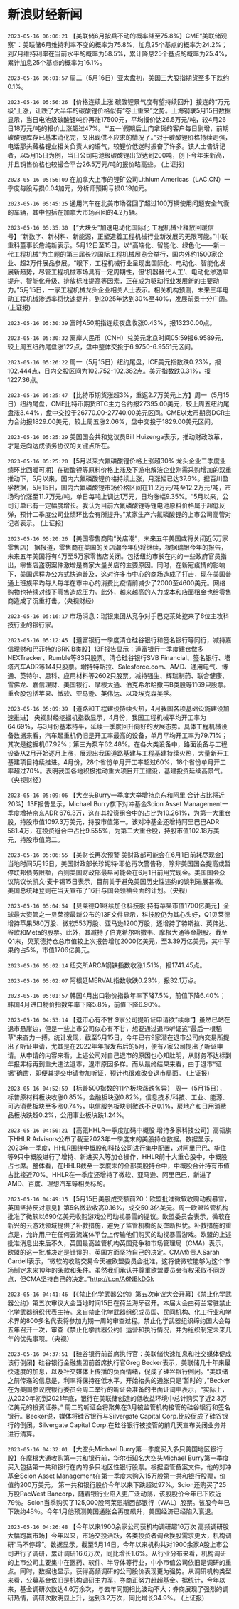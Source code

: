 # 新浪财经新闻
`2023-05-16 06:06:21` 【美联储6月按兵不动的概率降至75.8%】CME“美联储观察”：美联储6月维持利率不变的概率为75.8%，加息25个基点的概率为24.2%；到7月维持利率在当前水平的概率为58.5%，累计降息25个基点的概率为25.4%，累计加息25个基点的概率为16.1%。

`2023-05-16 06:01:57` 周二（5月16日）亚太盘初，美国三大股指期货至多下跌约0.1%。

`2023-05-16 05:56:26` 【价格连续上涨 碳酸锂景气度有望持续回升】接连的“万元级”上涨，让跌了大半年的碳酸锂价格似有“卷土重来”之势。上海钢联5月15日数据显示，当日电池级碳酸锂吨价再涨17500元，平均报价达26.5万元/吨，较4月26日18万元/吨的报价上涨超过47%。“‘五一’假期后上门拿货的客户每日剧增，前期碳酸锂库存已基本消化完，又出现供不应求的情况了。”对于碳酸锂价格持续走强，电话那头藏格锂业相关负责人的语气，较锂价低迷时振奋了许多。该人士告诉记者，以5月15日为例，当日公司电池级碳酸锂出货达到200吨，创下今年来新高，并且销售价格也较撮合平台26.5万元/吨的报价略高些。 (上证报)

`2023-05-16 05:56:09` 在加拿大上市的锂矿公司Lithium Americas（LAC.CN）一季度每股亏损0.04加元，分析师预期亏损0.19加元。

`2023-05-16 05:45:25` 通用汽车在北美市场召回了超过100万辆使用问题安全气囊的车辆，其中包括在加拿大市场召回的4.2万辆。

`2023-05-16 05:35:30` 【“大块头”加速电动化国际化 工程机械业释放回暖信号】“新数字、新材料、新能源，正塑造着工程机械行业新发展的无限可能。”中联重科董事长詹纯新表示。5月12日至15日，以“高端化、智能化、绿色化——新一代工程机械”为主题的第三届长沙国际工程机械展览会举行，国内外约1500家企业、超2万件展品参展。“眼下，工程机械行业呈现出国际化、电动化、智能化发展新趋势，尽管工程机械市场具有一定周期性，但‘机器替代人工’、电动化渗透率提升、智能化升级、排放标准提高等因素，正在成为驱动行业发展新的主要动力。”5月15日，一家工程机械龙头企业相关人士表示。相关机构预测，未来三年电动工程机械渗透率将快速提升，到2025年达到30%至40%，发展前景十分广阔。 (上证报)

`2023-05-16 05:30:39` 富时A50期指连续夜盘收涨0.43%，报13230.00点。

`2023-05-16 05:30:32` 离岸人民币（CNH）兑美元北京时间05:59报6.9589元，较上周五纽约尾盘涨122点，盘中整体交投于6.9750-6.9551元区间。

`2023-05-16 05:26:22` 周一（5月15日）纽约尾盘，ICE美元指数跌0.23%，报102.444点，日内交投区间为102.752-102.382点。美元指数跌0.31%，报1227.36点。

`2023-05-16 05:25:47` 【比特币期货涨超3%，重返2.7万美元上方】周一（5月15日）纽约尾盘，CME比特币期货BTC主力合约报27395.00美元，较上周五纽约尾盘涨3.44%，盘中交投于26770.00-27740.00美元区间。CME以太币期货DCR主力合约报1829.00美元，较上周五涨2.06%，盘中交投于1829.00美元区间。

`2023-05-16 05:25:29` 美国国会共和党议员Bill Huizenga表示，推动财政改革，才是走向达成债务协议的关键点所在。

`2023-05-16 05:25:20` 【5月以来六氟磷酸锂价格上涨超30% 龙头企业二季度业绩环比回暖可期】在碳酸锂等原料价格上涨及下游电解液企业刚需采购增加的双重推动下，5月以来，国内六氟磷酸锂价格持续上涨，月涨幅已达37.6%。据百川盈孚数据，5月15日，国内六氟磷酸锂市场价格区间在11.2万元/吨至12.2万元/吨，市场均价涨至11.7万元/吨，单日每吨上调达1万元，日均涨幅9.35%。“5月以来，公司订单已有一定幅度增长。我认为目前六氟磷酸锂等锂电池原料价格属于超低反弹，预计二季度公司业绩环比会有所提升。”某家生产六氟磷酸锂的上市公司高管对记者表示。 (上证报)

`2023-05-16 05:20:26` 【美国零售商陷“关店潮”，未来五年美国或将关闭近5万家零售店】 据报道，零售商在美国的关店潮今年仍将继续，根据瑞银今年的报告，未来五年美国将有4万至5万家零售店关闭。包括纽约市长在内的一些政府官员指出，零售店盗窃案件激增是商家大量关店的主要原因。同时，在新冠疫情的影响下，美国远程办公方式快速普及，这对许多市中心的商场造成了打击，现在美国普通上班族平均每人每年在市中心的消费比疫情前减少了2000至4600美元。网络购物也持续对线下零售造成压力。此外，越来越高的人力成本和店面租金也给零售商造成了沉重打击。（央视财经）

`2023-05-16 05:16:17` 市场消息：瑞银集团从竞争对手巴克莱处挖来了6位主攻科技行业的银行家。

`2023-05-16 05:12:45` 【道富银行一季度清仓硅谷银行和签名银行等同行，减持嘉信理财和巴菲特的BRK B类股】13F报告显示：道富银行一季度建仓做多NEXTracker、Rumble等83只股票。清仓硅谷银行SVB Financial、签名银行、塔塔汽车ADR等144只股票。增持特斯拉、Salesforce.com、AMD、通用电气、博通、英特尔、思科、应用材料等2602只股票。减持强生、辉瑞制药、联合健康、雪佛龙、嘉信理财、美国银行、摩根大通、伯克希尔哈撒韦B类股等1169只股票。重仓股包括苹果、微软、亚马逊、英伟达、以及埃克森美孚。

`2023-05-16 05:09:39` 【道路和工程建设持续火热，4月我国各项基础设施建设加速推进】 央视财经挖掘机指数显示，4月份，我国工程机械平均开工率为64.69%，与3月份基本持平，延续一季度回升向好的发展态势。具体工程机械设备数据来看，汽车起重机仍旧是开工率最高的设备，单月平均开工率为79.71%；其次是挖掘机67.92%；第三为泵车62.48%。在各大类设备中，路面设备与工程设备从2月开始逐月上涨，展现出我国道路基建与工程基建持续火热，大量新开工基建项目持续推进。4月份，28个省份单月开工率超过60%，18个省份单月开工率超过70%。表明我国各地积极推动重大项目开工建设，基建投资延续高景气。（央视财经）

`2023-05-16 05:09:06` 【大空头Burry一季度大举增持京东和阿里 合计占比将近20%】13F报告显示，Michael Burry旗下对冲基金Scion Asset Management一季度增持京东ADR 676.3万，这在其投资组合中的占比为10.261%，为第一大重仓股，持股市值1097.3万美元，持股市值第一。该对冲基金还增持阿里巴巴ADR 581.4万，在投资组合中占比9.555%，为第二大重仓股，持股市值102.18万美元，持股市值第二。

`2023-05-16 05:06:55` 【美财长再次预警 美财政部可能会在6月1日前耗尽现金】当地时间5月15日，美国财政部长珍妮特·耶伦再次警告称，除非美国国会提高或暂停联邦债务限额，否则美国财政部最早可能会在6月1日前用完现金。美国国会众议院议长凯文·麦卡锡15日表示，目前关于避免美国历史性违约的谈判进展甚微。美国总统拜登则在当天宣布了16日与国会领袖会面的计划。（央视）

`2023-05-16 05:04:54` 【贝莱德Q1继续加仓科技股 持有苹果市值1700亿美元】全球最大资管之一贝莱德最新公布的13F文件显示，科技股仍为其心头好，Q1贝莱德增持苹果580万股、微软553万股、亚马逊1200万股，还增持了特斯拉、英伟达、谷歌和Meta的股票。此外，其减持了伯克希尔哈撒韦、摩根大通等金融股。截至Q1末，贝莱德持仓总市值较上次报告增加2000亿美元，至3.39万亿美元，其中苹果约占5%，市值1706亿美元。

`2023-05-16 05:02:14` 纽交所ARCA钢铁指数收涨1.51%，报1741.45点。

`2023-05-16 05:02:07` 阿根廷MERVAL指数收跌0.23%，报32.1万点。

`2023-05-16 05:01:57` 韩国4月出口物价指数年率下降7.5%，前值下降6.40%；韩国4月进口物价指数年率下降5.8%，前值下降6.90%。

`2023-05-16 04:53:14` 【退市心有不甘 9家公司提听证申请欲“续命”】虽然已站在退市悬崖边，但是一些上市公司似心有不甘，想要通过退市听证这“最后一根稻草”来奋力一搏。统计发现，截至5月15日，今年已有9家潜在退市公司向交易所提出了听证申请，尤其是在2022年年报发布后的5月，便有7家公司提出了听证申请。从申请的内容来看，上述公司对自己退市的原因也心知肚明，从财务不达标到年报非标再到重大违法退市，退市原因多样。而从最终结果来看，由于退市“证据”确凿，即便其提交申请参加听证，预计也很难改变退市局面。 (上证报)

`2023-05-16 04:52:59` 【标普500指数的11个板块涨跌各异】 周一（5月15日），标普原材料板块收涨0.85%，金融板块涨0.82%，信息技术/科技、工业、能源、可选消费板块至多涨0.74%，电信服务板块则微跌不足0.1%，房地产和日用消费品板块跌超0.2%，公用事业板块跌1.24%。

`2023-05-16 04:50:21` 【高瓴HHLR一季度加码中概股 增持多家科技公司】高瓴旗下HHLR Advisors公布了截至2023年一季度末的美股持仓数据。数据显示，2023年一季度，HHLR围绕中概股和科技公司进行集中配置，对阿里巴巴、华住等9只中概股进行了增持、新进买入等加仓操作，HHLR前十大重仓股中，中概股占七席。整体看，在HHLR截至一季度末的全部美股持仓中，中概股合计持有市值占比接近70%。HHLR在一季度还增持了微软、亚马逊、阿里巴巴，新进了AMD、百度、理想汽车等相关标的。

`2023-05-16 04:49:15` 【5月15日美股成交额前20：欧盟批准微软收购动视暴雪，英国坚持反对意见】第5名微软收高0.16%，成交50.3亿美元。周一欧盟监管机构批准了微软以690亿美元收购游戏公司动视暴雪的提议。欧盟委员会表示，微软在新兴的云游戏领域提供了补救措施，避免了监管机构的反垄断担忧。补救措施的重点是，允许用户在任何云流媒体平台上传输他们购买的动视暴雪游戏。欧盟的上述批准消息出来后不久，英国最高监管机构英国竞争和市场管理局（CMA）表示，欧盟的这一批准决定是错误的，英国方面坚持自己的决定。CMA负责人Sarah Cardell表示，“微软的收购交易今天被欧盟委员会批准，这将使微软能够为这个市场制定未来10年的条款和条件。虽然我们承认并尊重欧盟委员会有权采取不同观点，但CMA坚持自己的决定。”http://t.cn/A6NBkDGk

`2023-05-16 04:41:46` 【《禁止化学武器公约》第五次审议大会开幕】《禁止化学武器公约》第五次审议大会当地时间15日在荷兰海牙召开。本届大会由荷兰常驻禁止化学武器组织代表主持。来自禁止化学武器组织成员国、民间机构、化工行业和学术界的800多名代表将参加为期一周的审查过程。禁止化学武器组织缔约国大会每五年召开一次，审查《禁止化学武器公约》运营和执行情况，并为组织制定未来几年的优先事项。（央视）

`2023-05-16 04:37:51` 【硅谷银行前首席执行官：美联储快速加息和社交媒体促成该行倒闭】硅谷银行金融集团前首席执行官Greg Becker表示，美联储几十年来最快速度的加息，以及社交媒体上传播的负面情绪，促成了硅谷银行倒闭。“美联储之前传递的信息是，利率将保持在低水平，开始抬头的通胀只是‘暂时的’，”Becker在为美国参议院银行委员会周二举行的听证会准备的书面证词中表示，“实际上，从2020年初到2021年底，银行在美联储创造的低收益环境中总计购买了近2.3万亿美元的投资证券。” 周二的听证会将聚焦在3月被监管机构接管的硅谷银行和签名银行。Becker说，媒体将硅谷银行与Silvergate Capital Corp.比较促成了硅谷银行的倒闭。Silvergate Capital Corp.在硅谷银行被接管的前几天宣布关闭业务并进行清算。

`2023-05-16 04:32:01` 【大空头Michael Burry第一季度买入多只美国地区银行股】在摩根大通收购第一共和银行前，华尔街知名大空头Michael Burry第一季度买入包括第一共和银行在内的多只地区性银行股票。根据监管备案文件，他的对冲基金Scion Asset Management在第一季度末购入15万股第一共和银行股票，价值约200万美元。 第一共和银行股价今年以来下跌超过97%。Scion还购买了25万股PacWest Bancorp，随着银行业陷入更广泛动荡，该股股价今年已下跌近79％。Scion当季购买了125,000股阿莱恩斯西部银行（WAL）股票。该股今年已下跌约48％。今年1月他预测美国通胀会再度飙升，美国经济已经陷入衰退。

`2023-05-16 04:26:48` 【今年以来1900余家公司获机构调研超16万次 高频调研股大幅跑赢市场】今年以来，市场交投活跃，各类投资者调仓换股需求更大，机构调研“马不停蹄”。数据显示，截至5月14日，今年以来机构共对1900余家A股上市公司进行了调研，累计调研16.6万次，同比增长1.6%。从行业分布来看，机构调研的上市公司主要集中在医药、软件、半导体等行业，中小市值公司依旧是调研的重点。同时，数据也显示，获得高频调研的公司股价表现更为强势。从调研机构类型来看，公募基金依旧是机构调研主力军，券商正努力赶超基金。据统计，今年以来，基金调研次数达4.6万余次，与去年同期相比波动不大；券商展现了强烈的调研热情，调研次数明显上升，达到3.2万次，同比增长34.9%。 (上证报)


